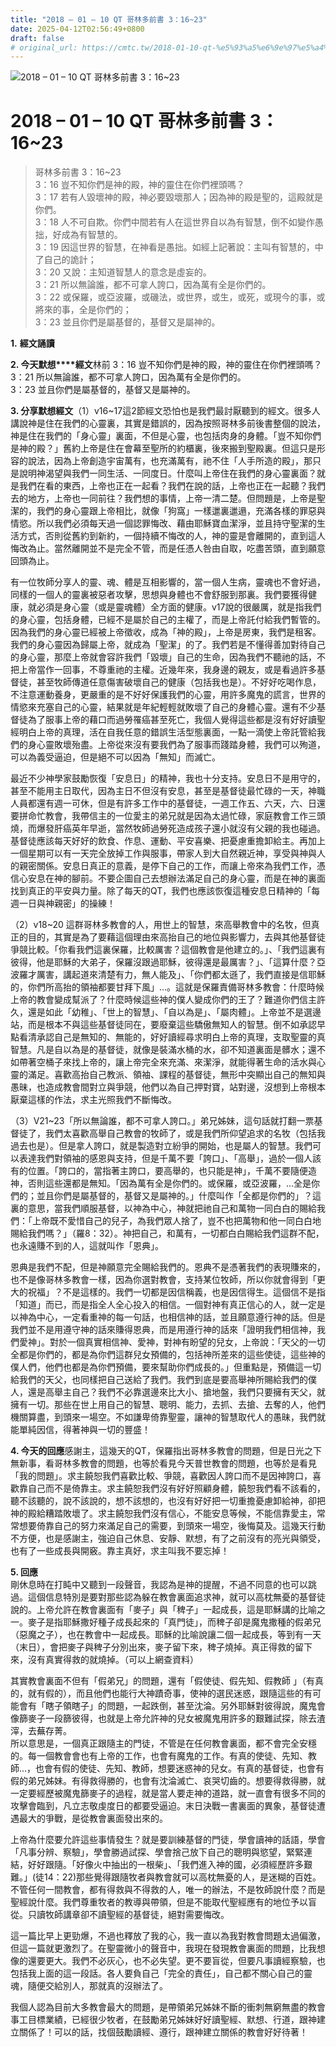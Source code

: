 ```yaml
---
title: "2018 – 01 – 10 QT 哥林多前書 3：16~23"
date: 2025-04-12T02:56:49+0800
draft: false
# original_url: https://cmtc.tw/2018-01-10-qt-%e5%93%a5%e6%9e%97%e5%a4%9a%e5%89%8d%e6%9b%b8-3%ef%bc%9a1623
---
```


![2018 – 01 – 10 QT 哥林多前書 3：16~23](/images/qt.jpg   "2018 – 01 – 10 QT 哥林多前書 3：16~23")

# 2018 – 01 – 10 QT 哥林多前書 3：16~23

> 哥林多前書 3：16~23  
> 3：16 豈不知你們是神的殿，神的靈住在你們裡頭嗎？  
> 3：17 若有人毀壞神的殿，神必要毀壞那人；因為神的殿是聖的，這殿就是你們。  
> 3：18 人不可自欺。你們中間若有人在這世界自以為有智慧，倒不如變作愚拙，好成為有智慧的。  
> 3：19 因這世界的智慧，在神看是愚拙。如經上記著說：主叫有智慧的，中了自己的詭計；  
> 3：20 又說：主知道智慧人的意念是虛妄的。  
> 3：21 所以無論誰，都不可拿人誇口，因為萬有全是你們的。  
> 3：22 或保羅，或亞波羅，或磯法，或世界，或生，或死，或現今的事，或將來的事，全是你們的；  
> 3：23 並且你們是屬基督的，基督又是屬神的。

**1.** **經文誦讀**

**2. 今天默想****經文**林前 3：16 豈不知你們是神的殿，神的靈住在你們裡頭嗎？  
3：21 所以無論誰，都不可拿人誇口，因為萬有全是你們的。  
3：23 並且你們是屬基督的，基督又是屬神的。

**3. 分享默想經文**（1）v16~17這2節經文恐怕也是我們最討厭聽到的經文。很多人講說神是住在我們的心靈裏，其實是錯誤的，因為按照哥林多前後書整個的說法，神是住在我們的「身心靈」裏面，不但是心靈，也包括肉身的身體。「豈不知你們是神的殿？」舊約上帝是住在會幕至聖所的約櫃裏，後來搬到聖殿裏。但這只是形容的說法，因為上帝創造宇宙萬有，也充滿萬有，祂不住「人手所造的殿」，那只是說明神渴望與我們一同生活、一同度日。什麼叫上帝住在我們的身心靈裏面？就是我們在看的東西，上帝也正在一起看？我們在說的話，上帝也正在一起聽？我們去的地方，上帝也一同前往？我們想的事情，上帝一清二楚。但問題是，上帝是聖潔的，我們的身心靈跟上帝相比，就像「狗窩」一樣邋裏邋遢，充滿各樣的罪惡與情慾。所以我們必須每天過一個認罪悔改、藉由耶穌寶血潔淨，並且持守聖潔的生活方式，否則從舊約到新約，一個持續不悔改的人，神的靈是會離開的，直到這人悔改為止。當然離開並不是完全不管，而是任憑人咎由自取，吃盡苦頭，直到願意回頭為止。

有一位牧師分享人的靈、魂、體是互相影響的，當一個人生病，靈魂也不會好過，同樣的一個人的靈裏被惡者攻擊，思想與身體也不會舒服到那裏。我們要獲得健康，就必須是身心靈（或是靈魂體）全方面的健康。v17說的很嚴厲，就是指我們的身心靈，包括身體，已經不是屬於自己的主權了，而是上帝託付給我們暫管的。因為我們的身心靈已經被上帝徵收，成為「神的殿」，上帝是房東，我們是租客。我們的身心靈因為歸屬上帝，就成為「聖潔」的了。我們若是不懂得善加對待自己的身心靈，那麼上帝就會容許我們「毀壞」自己的生命，因為我們不聽祂的話，不把上帝當作一回事，不尊重祂的主權。近幾年來，我身邊的親友，或是看過許多基督徒，甚至牧師傳道任意傷害破壞自己的健康（包括我也是）。不好好吃喝作息，不注意運動養身，更嚴重的是不好好保護我們的心靈，用許多魔鬼的謊言，世界的情慾來充塞自己的心靈，結果就是年紀輕輕就敗壞了自己的身體心靈。還有不少基督徒為了服事上帝的藉口而過勞罹癌甚至死亡，我個人覺得這些都是沒有好好讀聖經明白上帝的真理，活在自我任意的錯誤生活型態裏面，一點一滴使上帝託管給我們的身心靈敗壞殆盡。上帝從來沒有要我們為了服事而踐踏身體，我們可以殉道，可以為義受逼迫，但是絕不可以因為「無知」而滅亡。

最近不少神學家鼓勵恢復「安息日」的精神，我也十分支持。安息日不是用守的，甚至不能用主日取代，因為主日不但沒有安息，甚至是基督徒最忙碌的一天，神職人員都還有週一可休，但是有許多工作中的基督徒，一週工作五、六天，六、日還要拼命忙教會，我帶信主的一位愛主的弟兄就是因為太過忙碌，家庭教會工作三頭燒，而爆發肝癌英年早逝，當然牧師過勞死造成孩子還小就沒有父親的我也碰過。基督徒應該每天好好的飲食、作息、運動、平安喜樂、把憂慮重擔卸給主。再加上一個星期可以有一天完全放掉工作與服事，帶家人到大自然親近神，享受與神與人的親密關係。安息日真正的意義，是停下自己的工作，而讓上帝來為我們工作，憑信心安息在神的腳前。不要企圖自己去想辦法滿足自己的身心靈，而是在神的裏面找到真正的平安與力量。除了每天的QT，我們也應該恢復這種安息日精神的「每週一日與神親密」的操練！

（2）v18~20 這群哥林多教會的人，用世上的智慧，來高舉教會中的名牧，但真正的目的，其實是為了要藉這個理由來高抬自己的地位與影響力，去與其他基督徒爭競比較。「你看我們這裏保羅，比較厲害？這個教會是他建立的。」、「我們這裏有彼得，他是耶穌的大弟子，保羅沒跟過耶穌，彼得還是最厲害？」、「這算什麼？亞波羅才厲害，講起道來清楚有力，無人能及」、「你們都太遜了，我們直接是信耶穌的，你們所高抬的領袖都要甘拜下風」…。這就是保羅責備哥林多教會：什麼時候上帝的教會變成幫派了？什麼時候這些神的僕人變成你們的王了？難道你們信主許久，還是如此「幼稚」、「世上的智慧」、「自以為是」、「屬肉體」。上帝並不是選邊站，而是根本不與這些基督徒同在，要廢棄這些驕傲無知人的智慧。倒不如承認早點看清承認自己是無知的、無能的，好好讀經尋求明白上帝的真理，支取聖靈的真智慧。凡是自以為是的基督徒，就像是裝滿水桶的水，卻不知道裏面是髒水；還不如帶著空桶子來找上帝的，讓上帝完全來充滿、來潔淨，就能得著生命的活水與心靈的滿足。喜歡高抬自己教派、領袖、課程的基督徒，無形中突顯出自己的無知與愚昧，也造成教會間對立與爭競，他們以為自己押對寶，站對邊，沒想到上帝根本厭棄這樣的作法，求主光照我們不斷悔改。

（3）V21~23「所以無論誰，都不可拿人誇口。」弟兄姊妹，這句話就打翻一票基督徒了，我們太喜歡高舉自己教會的牧師了，或是我們所仰望追求的名牧（包括我過去也是）。但是拿人誇口，就是製造對立紛爭的開始，也是屬人的智慧。我們可以表達我們對領袖的感恩與支持，但是千萬不要「誇口」、「高舉」，過於一個人該有的位置。「誇口的，當指著主誇口，要高舉的，也只能是神」，千萬不要隨便造神，否則這些還都是無知。「因為萬有全是你們的。或保羅，或亞波羅，…全是你們的；並且你們是屬基督的，基督又是屬神的。」什麼叫作「全都是你們的」？這裏的意思，當我們順服基督，以神為中心，神就把祂自己和萬物一同白白的賜給我們：「上帝既不愛惜自己的兒子，為我們眾人捨了，豈不也把萬物和他一同白白地賜給我們嗎？」（羅8：32）。神把自己，和萬有，一切都白白賜給我們這群不配，也永遠賺不到的人，這就叫作「恩典」。

恩典是我們不配，但是神願意完全賜給我們的。恩典不是憑著我們的表現賺來的，也不是像哥林多教會一樣，因為你選對教會，支持某位牧師，所以你就會得到「更大的祝福」？不是這樣的。我們一切都是因信稱義，也是因信得生。這個信不是指「知道」而已，而是指全人全心投入的相信。一個對神有真正信心的人，就一定是以神為中心，一定看重神的每一句話，也相信神的話，並且願意遵行神的話。但是我們並不是用遵守神的話來賺得恩典，而是用遵行神的話來「證明我們相信神，我們愛神」。對於一個真實相信神、愛神，對神有盼望的兒女，上帝說：「天父的一切全都是你們的，都是為你們這群兒女預備的，包括神所差來的這些使徒，這些神的僕人們，他們也都是為你們預備，要來幫助你們成長的。」但重點是，預備這一切給我們的天父，也同樣把自己送給了我們。我們到底是要高舉神所賜給我們的僕人，還是高舉主自己？我們不必靠選邊來比大小、搶地盤，我們只要擁有天父，就擁有一切。那些在世上用自己的智慧、聰明、能力，去抓、去搶、去奪的人，他們機關算盡，到頭來一場空。不如謙卑倚靠聖靈，讓神的智慧取代人的愚昧，我們就能單純因信，得著神與一切的豐盛！

**4. 今天的回應**感謝主，這幾天的QT，保羅指出哥林多教會的問題，但是日光之下無新事，看哥林多教會的問題，也等於看見今天普世教會的問題，也等於是看見「我的問題」。求主饒恕我們喜歡比較、爭競，喜歡因人誇口而不是因神誇口，喜歡靠自己而不是倚靠主。求主饒恕我們沒有好好照顧身體，饒恕我們看不該看的，聽不該聽的，說不該說的，想不該想的，也沒有好好把一切重擔憂慮卸給神，卻把神的殿給糟踏敗壞了。求主饒恕我們沒有信心，不能安息等候，不能信靠愛主，常常想要倚靠自己的努力來滿足自己的需要，到頭來一場空，後悔莫及。這幾天行動不方便，也是感謝主，強迫自己休息、安靜、默想，有了之前沒有的亮光與領受，也有了一些成長與開竅。靠主真好，求主叫我不要忘掉！

**5. 回應**  
剛休息時在打盹中又聽到一段聲音，我認為是神的提醒，不過不同意的也可以跳過。這個信息特別是要對那些認為躲在教會裏面追求神，就可以高枕無憂的基督徒說的。上帝允許在教會裏面有「麥子」與「稗子」一起成長，這是耶穌講的比喻之一。麥子是指耶穌撒好種子成長起來的「真門徒」，而稗子卻是魔鬼撒種的假弟兄（惡魔之子），也在教會中一起成長。耶穌的比喻說讓二個一起成長，等到有一天（末日），會把麥子與稗子分別出來，麥子留下來，稗子燒掉。真正得救的留下來，沒有真實得救的就燒掉。（可以上網查資料）

其實教會裏面不但有「假弟兄」的問題，還有「假使徒、假先知、假教師 」（有真的，就有假的），而且他們也能行大神蹟奇事，使神的選民迷惑，跟隨這些的有可能會有「瞎子領瞎子」的問題，一起跌倒，甚至沈淪。另外耶穌對彼得說，魔鬼會像篩麥子一段篩彼得，也就是上帝允許神的兒女被魔鬼用許多的艱難試探，除去渣滓，去蕪存菁。  
所以意思是，一個真正跟隨主的門徒，不管是在任何教會裏面，都不會完全安穩的。每一個教會會也有上帝的工作，也會有魔鬼的工作。有真的使徒、先知、教師…，也會有假的使徒、先知、教師，想要迷惑神的兒女。有真的基督徒，也會有假的弟兄姊妹。有得救得勝的，也會有沈淪滅亡、哀哭切齒的。想要得救得勝，就一定要經歷被魔鬼篩麥子的過程，就是當人要走神的道路，就一直會有很多不同的攻擊會臨到，凡立志敬虔度日的都要受逼迫。末日決戰一書裏面的異象，基督徒遭遇最大的爭戰，是從教會裏面發出來的。

上帝為什麼要允許這些事情發生？就是要訓練基督的門徒，學會讀神的話語，學會「凡事分辨、察驗」，學會勝過試探、學會捨己放下自己的聰明與慾望，緊緊連結，好好跟隨。「好像火中抽出的一根柴」、「我們進入神的國，必須經歷許多艱難。」(徒14：22)那些覺得跟隨牧者與教會就可以高枕無憂的人，是迷糊的百姓。不管任何一間教會，都有得救與不得救的人，唯一的辦法，不是牧師說什麼？而是聖經說什麼。我們尊重牧者的教導與帶領，但是不能取代聖經應有的地位予以盲從。只讀牧師講章卻不讀聖經的基督徒，絕對需要悔改。

這一篇比早上更勁爆，不過也釋放了我的心，我一直以為我對教會問題太過偏激，但這一篇就更激烈了。在聖靈微小的聲音中，我現在發現教會裏面的問題，比我想像的還要更大。我們不必灰心，也不必失望。更不要盲從，但要凡事讀經察驗，也包括我上面的這一段話。各人要負自己「完全的責任」，自己都不關心自己的靈魂，隨便交給別人，那就真的沒辦法了。

我個人認為目前大多教會最大的問題，是帶領弟兄姊妹不斷的衝刺無窮無盡的教會事工目標業績，已經很少牧者，在鼓勵弟兄姊妹好好讀聖經、默想、行道，跟神建立關係了！可以的話，找個鼓勵讀經、遵行，跟神建立關係的教會好好待著！